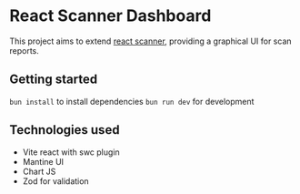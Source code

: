# React Scanner Dashboard

This project aims to extend [react scanner](https://github.com/moroshko/react-scanner), providing a
graphical UI for scan reports.

## Getting started

`bun install` to install dependencies
`bun run dev` for development

## Technologies used

- Vite react with swc plugin
- Mantine UI
- Chart JS
- Zod for validation